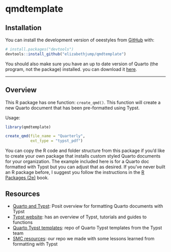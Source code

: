 
<!-- README.md is generated from README.Rmd. Please edit that file -->

# qmdtemplate

## Installation

You can install the development version of oeestyles from
[GitHub](https://github.com/) with:

``` r
# install.packages("devtools")
devtools::install_github("elizabethjump/qmdtemplate")
```

You should also make sure you have an up to date version of Quarto (the
program, not the package) installed. you can download it
[here](https://quarto.org/docs/blog/posts/2024-11-25-1.6-release/).

------------------------------------------------------------------------

## Overview

This R package has one function: `create_qmd()`. This function will
create a new Quarto document that has been pre-formatted using Typst.

Usage:

``` r
library(qmdtemplate)

create_qmd(file_name = "Quarterly",
           ext_type = "typst_pdf")
```

You can copy the R code and folder structure from this package if you’d
like to create your own package that installs custom styled Quarto
documents for your organization. The example included here is for a
Quarto doc formatted with Typst but you can adjust that as desired. If
you’ve never built an R package before, I suggest you follow the
instructions in the [R Packages (2e)](https://r-pkgs.org/) book.

## Resources

- [Quarto and Typst](https://quarto.org/docs/output-formats/typst.html):
  Posit overview for formatting Quarto documents with Typst
- [Typst website](https://typst.app/docs/): has an overview of Typst,
  tutorials and guides to functions
- [Quarto Typst
  templates](https://github.com/quarto-ext/typst-templates): repo of
  Quarto Typst templates from the Typst team
- [SMC
  resources](https://github.com/San-Mateo-County-Health-Epidemiology/Helpful-Code-Bits/blob/main/typst/typst-template.typ.md):
  our repo we made with some lessons learned from formatting with Typst
